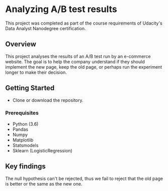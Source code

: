 # Analyzing A/B test results
This project was completed as part of the course requirements of Udacity's Data Analyst Nanodegree certification.

## Overview
This project analyses the results of an A/B test run by an e-commerce website. The goal is to help the company understand if they should implement the new page, keep the old page, or perhaps run the experiment longer to make their decision.

## Getting Started
- Clone or download the repository.

### Prerequisites
- Python (3.6)
- Pandas
- Numpy
- Matplotlib
- Statsmodels
- Sklearn (LogisticRegression)

## Key findings
The null hypothesis can't be rejected, thus we fail to reject that the old page is better or the same as the new one.


